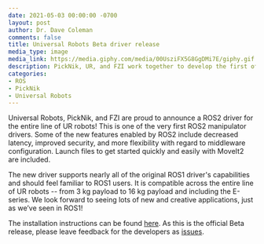 ```yaml
---
date: 2021-05-03 00:00:00 -0700
layout: post
author: Dr. Dave Coleman
comments: false
title: Universal Robots Beta driver release
media_type: image
media_link: https://media.giphy.com/media/00UsziFX5G8GgDMi7E/giphy.gif
description: PickNik, UR, and FZI work together to develop the first official ROS 2 driver for Universal Robots.
categories:
- ROS
- PickNik
- Universal Robots
---
```


Universal Robots, PickNik, and FZI are proud to announce a ROS2 driver for the entire line of UR robots! This is one of the very first ROS2 manipulator drivers. Some of the new features enabled by ROS2 include decreased latency, improved security, and more flexibility with regard to middleware configuration. Launch files to get started quickly and easily with MoveIt2 are included.

The new driver supports nearly all of the original ROS1 driver's capabilities and should feel familiar to ROS1 users. It is compatible across the entire line of UR robots -- from 3 kg payload to 16 kg payload and including the E-series. We look forward to seeing lots of new and creative applications, just as we’ve seen in ROS1!

The installation instructions can be found [here](https://github.com/UniversalRobots/Universal_Robots_ROS2_Driver). As this is the official Beta release, please leave feedback for the developers as [issues](https://github.com/UniversalRobots/Universal_Robots_ROS2_Driver/issues). 
